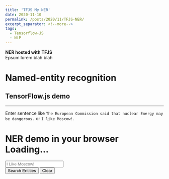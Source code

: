 ```yaml
---
title: 'TFJS My NER'
date: 2020-11-10
permalink: /posts/2020/11/TFJS-NER/
excerpt_separator: <!--more-->
tags:
  - Tensorflow-JS
  - NLP
---
```


<b>NER hosted with TFJS</b>
<br>
Epsum lorem blah blah
<!--more-->

<html>
<head>
    <!-- Global site tag (gtag.js) - Google Analytics -->
    <script async src="https://www.googletagmanager.com/gtag/js?id=G-H0NW5Z2MYC"></script>
    <script>
      window.dataLayer = window.dataLayer || [];
      function gtag(){dataLayer.push(arguments);}
      gtag('js', new Date());

      gtag('config', 'G-H0NW5Z2MYC');
    </script>
    <title>Digit Recognition WebApp</title>
    <meta name="description" content="Testing Simple Machine Learning Model into an WebApp using TensorFlow.js">
    <meta name="keywords" content="Machine Learning, TensorFlow.js">
    <meta name="author" content="Mohit Pandey">

   <meta charset="UTF-8">
    <meta name="viewport" content="width=device-width, initial-scale=1.0">
    <meta http-equiv="X-UA-Compatible" content="ie=edge">
    <meta name="description" content="TensorFlow js demo for Named-entity recognition (NER) (Sequence Tagging task). Implemented with Keras (GloVe + GRU RNN) and tensorflow.js">
    <meta property="og:title" content="Named-entity recognition TensorFlow.js demo">
    <meta property="og:description" content="TensorFlow js demo for Named-entity recognition (NER) (Sequence Tagging task). Implemented with Keras (GloVe + GRU RNN) and tensorflow.js">
    <!-- <link rel="stylesheet" href="https://stackpath.bootstrapcdn.com/bootstrap/4.3.1/css/bootstrap.min.css" integrity="sha384-ggOyR0iXCbMQv3Xipma34MD+dH/1fQ784/j6cY/iJTQUOhcWr7x9JvoRxT2MZw1T" crossorigin="anonymous"> -->
    <style>
        .demo {
            margin: 2em auto;
        }
        .main-result {
            margin: 3em auto;
        }
        .result {
            padding: 1em;
        }
        .demo-header {
            font-size: 1.5rem;
            margin: 1em;
        }
        .tags-review {
            margin-top: 1.5rem;
        }
    </style>


<script >
  function clearForm()
  {
      document.getElementById("input_text").value=''

  }
</script>


  </head>
  <body>
   <!--  <script src="https://code.jquery.com/jquery-2.2.4.min.js"></script>
    <script src="https://cdn.jsdelivr.net/npm/@tensorflow/tfjs@1.5.2/dist/tf.min.js"></script> -->

  <main role="main" class="container">
        <h1 itemprop="name headline">Named-entity recognition</h1>
        <h2>TensorFlow.js demo</h2>
        <hr class="my-4">
        <p>
            Enter sentence like <code>The European Commission said that nuclear Energy may be dangerous.</code>
            or <code>I like Moscow!</code>.
        </p>

   <div class="card demo">
            <div class="card-header">
                <h1 class="demo-header">NER demo in your browser
                    <div class="loading-model spinner-border text-primary" role="status">
                        <span class="sr-only">Loading...</span>
                    </div>
                </h1>
                <form class="form" onkeypress="return event.keyCode != 13;">
                    <div class="form-group mx-sm-3 md-2">
                        <input type="text" class="form-control form-control-xs" id='input_text' placeholder="I Like Moscow!">
                    </div>
                    <div class="d-flex justify-content-center">
                        <button type="button" class="btn btn-primary" id="get_ner_button">Search Entities</button>
                        <button type="button" class="btn btn-primary" id="clear_bttn" onclick="clearForm()">Clear</button>
                    </div>
                </form>
            </div>

   <div class="result main-result"></div>
            <div class="result attention-bar" id='attention_bar'></div>
            <div class="result tags-result"></div>
        </div>
        
   </main>

   <script src="https://code.jquery.com/jquery-3.3.1.slim.min.js" integrity="sha384-q8i/X+965DzO0rT7abK41JStQIAqVgRVzpbzo5smXKp4YfRvH+8abtTE1Pi6jizo" crossorigin="anonymous"></script>
  <script src="https://cdnjs.cloudflare.com/ajax/libs/popper.js/1.14.7/umd/popper.min.js" integrity="sha384-UO2eT0CpHqdSJQ6hJty5KVphtPhzWj9WO1clHTMGa3JDZwrnQq4sF86dIHNDz0W1" crossorigin="anonymous"></script>
  <script src="https://stackpath.bootstrapcdn.com/bootstrap/4.3.1/js/bootstrap.min.js" integrity="sha384-JjSmVgyd0p3pXB1rRibZUAYoIIy6OrQ6VrjIEaFf/nJGzIxFDsf4x0xIM+B07jRM" crossorigin="anonymous"></script>
  <script src="https://cdn.jsdelivr.net/npm/@tensorflow/tfjs@1.0.0/dist/tf.min.js"></script>
  <script src="https://cdn.plot.ly/plotly-latest.min.js"></script>
  <script src="../../../../files/model/tfjs-ner/vocabs.js"></script>
  <script src="../../../../files/model/tfjs-ner/predict.js"></script>


  <script>
      canvas.addEventListener('mouseup', function() {
      // $('#number').html('<img id="spinner" src="spinner.gif"/>');
      canvas.removeEventListener('mousemove', onPaint, false);
      var img = new Image();
      img.onload = function() {
        context.drawImage(img, 0, 0, 28, 28);
        data = context.getImageData(0, 0, 28, 28).data;
        var input = [];
        for(var i = 0; i < data.length; i += 4) {
          input.push(data[i + 2] / 255);
        }
        predict(input);
      };
      img.src = canvas.toDataURL('image/png');
    }, false);

    var onPaint = function() {
      context.lineTo(mouse.x, mouse.y);
      context.stroke();
    };

    tf.loadLayersModel('../../../files/model/digit-class/model.json').then(function(model) {
      window.model = model;
    });

    // http://bencentra.com/code/2014/12/05/html5-canvas-touch-events.html
    // Set up touch events for mobile, etc
    

    var predict = function(input) {
      if (window.model) {
        window.model.predict([tf.tensor(input).reshape([1, 28, 28, 1])]).array().then(function(scores){
          scores = scores[0];
          predicted = scores.indexOf(Math.max(...scores));
          $('#number').html(predicted);
        });
      } else {
        // The model takes a bit to load, if we are too fast, wait
        setTimeout(function(){predict(input)}, 50);
      }
    }

    $('#clear').click(function(){
      context.clearRect(0, 0, canvas.width, canvas.height);
      $('#number').html('');
    });
    </script>
  </body>
</html>

